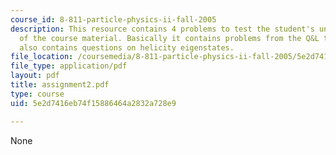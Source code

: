 ```yaml
---
course_id: 8-811-particle-physics-ii-fall-2005
description: This resource contains 4 problems to test the student's understanding
  of the course material. Basically it contains problems from the Q&L textbook. It
  also contains questions on helicity eigenstates.
file_location: /coursemedia/8-811-particle-physics-ii-fall-2005/5e2d7416eb74f15886464a2832a728e9_assignment2.pdf
file_type: application/pdf
layout: pdf
title: assignment2.pdf
type: course
uid: 5e2d7416eb74f15886464a2832a728e9

---
```

None